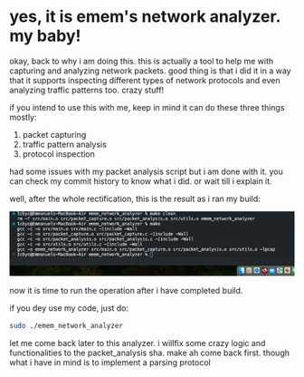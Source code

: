 # yes, it is emem's network analyzer. my baby!

okay, back to why i am doing this. this is actually a tool to help me with capturing and analyzing network packets. good thing is that i did it in a way that it supports inspecting different types of network protocols and even analyzing traffic patterns too. crazy stuff!

if you intend to use this with me, keep in mind it can do these three things mostly:
1. packet capturing
2. traffic pattern analysis
3. protocol inspection

had some issues with my packet analysis script but i am done with it. you can check my commit history to know what i did. or wait till i explain it.

well, after the whole rectification, this is the result as i ran my build:

![proof of work](Screenshot-2024-09-10-at-4-50-43-PM.png)

now it is time to run the operation after i have completed build. 

if you dey use my code, just do:
```bash
sudo ./emem_network_analyzer
```

let me come back later to this analyzer. i willfix some crazy logic and functionalities to the packet_analysis sha. make ah come back first.
though what i have in mind is to implement a parsing protocol